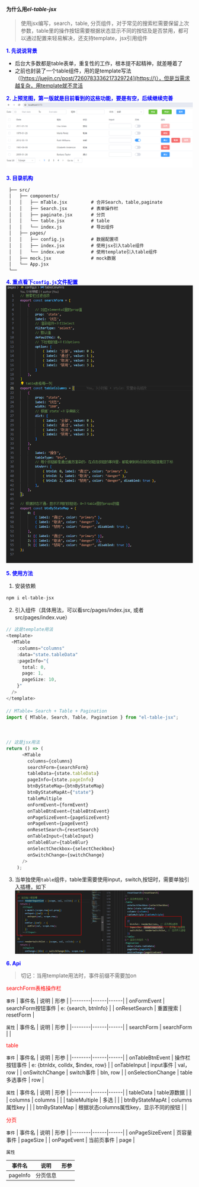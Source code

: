 #### 为什么用*el-table-jsx*
>使用jsx编写，search，table, 分页组件，对于常见的搜索栏需要保留上次参数，table里的操作按钮需要根据状态显示不同的按钮及是否禁用，都可以通过配置来轻易解决，还支持template，jsx引用组件

**<span style="color:blue;">1. 先说说背景</span>**
   
   - 后台大多数都是table表单，重复性的工作，根本提不起精神，就差睡着了
   - 之前也封装了一个table组件，用的是template写法（[https://juejin.cn/post/7260783336217329724](https://)），但是当需求越复杂，用template就不灵活

**<span style="color:blue;">2. 上预览图，第一版就是目前看到的这些功能，要是有空，后续继续完善</span>**
![示例图片](./public/image.png)

**<span style="color:blue;">3. 目录机构</span>**
  ```
   ├── src/
   │   ├── components/
   │   │   ├── mTable.jsx         # 合并Search，table,paginate
   │   │   ├── Search.jsx         # 表单操作栏
   │   │   ├── paginate.jsx       # 分页
   │   │   └── table.jsx          # table
   │   │   └── index.js           # 导出组件
   │   ├── pages/
   │   │   ├── config.js          # 数据配置项
   │   │   ├── index.jsx          # 使用jsx引入table组件
   │   │   └── index.vue          # 使用template引入table组件
   │   ├── mock.jsx               # mock数据
   │   └── App.jsx
   └──
  ```
  **<span style="color:blue;">4. 重点看下`config.js`文件配置</span>**
![示例图片](./public/info.png)

**<span style="color:blue;">5. 使用方法</span>**
1. 安装依赖
```js
npm i el-table-jsx
```
2. 引入组件（具体用法，可以看src/pages/index.jsx, 或者src/pages/index.vue）
```js
// 这是template用法
<template>
  <MTable
    :columns="columns"
    :data="state.tableData"
    :pageInfo="{
      total: 0,
      page: 1,
      pageSize: 10,
    }"
  />
</template>

// MTable= Search + Table + Pagination
import { MTable, Search, Table, Pagination } from "el-table-jsx";



// 这是jsx用法
return () => (
      <MTable
        columns={columns}
        searchForm={searchForm}
        tableData={state.tableData}
        pageInfo={state.pageInfo}
        btnByStateMap={btnByStateMap}
        btnByStateMapAt={"state"}
        tableMultiple
        onFormEvent={formEvent}
        onTableBtnEvent={tableBtnEvent}
        onPageSizeEvent={pageSizeEvent}
        onPageEvent={pageEvent}
        onResetSearch={resetSearch}
        onTableInput={tableInput}
        onTableBlur={tableBlur}
        onSelectCheckbox={selectCheckbox}
        onSwitchChange={switchChange}
      />
    );
```
3. 当单独使用`table`组件，table里需要使用input，switch,按钮时，需要单独引入插槽，如下
![示例图片](./public/cc.jpg)


**<span style="color:blue;">6. Api</span>**
>切记：当用template用法时，事件前缀不需要加on

 <span style="color:red;">searchForm表格操作栏</span>

`事件`
| 事件名   | 说明 | 形参 |
|--------|------|------|
| onFormEvent   | searchForm按钮事件   | e: {search, btnInfo}   |
| onResetSearch   | 重置搜索   | resetForm |

`属性`
| 事件名   | 说明 | 形参 |
|--------|------|------|
| searchForm   | searchForm   |  |

<span style="color:red;">table</span>

`事件`
| 事件名   | 说明 | 形参 |
|--------|------|------|
| onTableBtnEvent   | 操作栏按钮事件   | e: {btnIdx, colIdx, $index, row}   |
| onTableInput   | input事件   | val， row |
| onSwitchChange   | switch事件   | bln, row |
| onSelectionChange   | table多选事件   | row |

`属性`
| 事件名   | 说明 | 形参 |
|--------|------|------|
| tableData   | table源数据   |  |
| columns   | columns   |  |
| tableMultiple   | 多选   |  |
| btnByStateMapAt   |  columns属性key  |  |
| btnByStateMap   | 根据状态columns属性key，显示不同的按钮   |  |

<span style="color:red;">分页</span>

`事件`
| 事件名   | 说明 | 形参 |
|--------|------|------|
| onPageSizeEvent   | 页容量事件   | pageSize   |
| onPageEvent   | 当前页事件   | page |

`属性`

| 事件名   | 说明 | 形参 |
|--------|------|------|
| pageInfo   | 分页信息   |  |